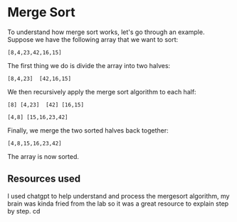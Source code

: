 # Merge Sort

To understand how merge sort works, let's go through an example. Suppose we have the following array that we want to sort:

`[8,4,23,42,16,15]`

The first thing we do is divide the array into two halves:

`[8,4,23]  [42,16,15]`

We then recursively apply the merge sort algorithm to each half:

`[8] [4,23]  [42] [16,15]`

`[4,8] [15,16,23,42]`

Finally, we merge the two sorted halves back together:

`[4,8,15,16,23,42]`

The array is now sorted.

## Resources used

I used chatgpt to help understand and process the mergesort algorithm, my brain was kinda fried from the lab so it was a great resource to explain step by step.
cd
